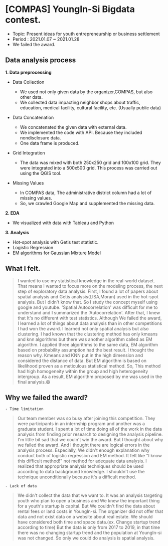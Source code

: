 # [COMPAS] YoungIn-Si Bigdata contest.

- Topic: Present ideas for youth entrepreneurship or business settlement
- Period : 2021.01.07 ~ 2021.01.28
- We failed the award.

## Data analysis process

**1. Data preprocessing**

- Data Collection</br>
    -  We used not only given data by the organizer,COMPAS, but also other data.</br>
    - We collected data impacting neighbor shops about traffic, education, medical facility,  cultural facility, etc. (Usually public data)</br>
- Data Concatenation </br>
    -  We concatenated the given data with external data.
    -  We implemented the code with API. Because they included nondisclosure data.
    -  One data frame is produced.
-  Grid Integration
    - The data was mixed with both 250x250 grid and 100x100 grid. They were integrated into a 500x500 grid. This process was carried out using the QGIS tool.

- Missing Values
    - In COMPAS data, The administrative district column had a lot of missing values.
    - So, we crawled Google Map and supplemented the missing data.


**2. EDA**
- We visualized with data with Tableau and Python


**3. Analysis**
- Hot-spot analysis with Getis test statistic.
- Logistic Regression
- EM algorithms for Gaussian Mixture Model
  
  
## What I felt.
> I wanted to use my statistical knowledge in the real-world dataset. That means I wanted to focus more on the modeling process, the next step of exploratory data analysis. First, I found a lot of papers about spatial analysis and Getis analysis(LISA,Moran) used in the hot-spot analysis. But I didn't know that. So I study the concept myself using google and youtube. 'Spatial Autocorrelation' was difficult for me to understand and I summarized the 'Autocorrelation'. After that, I knew that It's no different with test statistics. Although We failed the award, I learned a lot of things about data analysis than in other competitions I had won the award. I learned not only spatial analysis but also clustering. I had known that the clustering method has only kmeans and knn algorithms but there was another algorithm called as EM algorithm. I applied three algorithms to the same data, EM algorithm based on probability assumption had the best result.  I thought the reason why. Kmeans and KNN put in the high dimension and considered the distance of data. But EM algorithm is based on likelihood proven as a meticulous statistical method. So, This method had high homogeneity within the group and high heterogeneity intergroup. As a result, EM algorithm proposed by me was used in the final analysis.:smile:


## Why we failed the award?
    - Time limitation
> Our team member was so busy after joining this competition. They were participants in an internship program and another was a graduate student. I spent a lot of time doing all of the work in the data analysis from finding prior research to designing the analysis pipeline. I'm little bit sad that we couln't win the award. But I thought about why we failed the award. And I thought there are logical errors in the analysis process. Especially, We didn't enough explanation why conduct both of logistic regression and EM method. It felt like "I know this difficult method!"  not method for adequate data analysis. I realized that appropriate analysis techniques should be used according to data background knowledge. I shouldn't use the technique unconditionally because it's a difficult method.

    - Lack of data
> We didn't collect the data that we want to.  It was an analysis targeting youth who plan to open a business and We knew the important thing for a youth's startup is capital. But We couldn't find the data about rental fees or land costs in YoungIn-si. The organizer did not offer that data and not exist data on a website about real estate. We should have considered both time and space data.(ex. Change startup trend according to time) But the data is only from 2017 to 2019, in that time there was no changing startup trend and the population at YoungIn-si was not changed. So only we could do analysis is spatial analysis.



